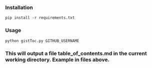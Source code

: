 ### Installation

```shell
pip install -r requirements.txt
```

### Usage
```shell
python gistToc.py GITHUB_USERNAME
```

### This will output a file table_of_contents.md in the current working directory. Example in files above.